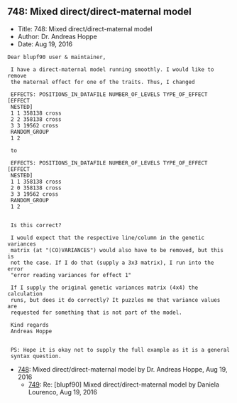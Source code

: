 ## 748: Mixed direct/direct-maternal model

- Title: 748: Mixed direct/direct-maternal model
- Author: Dr. Andreas Hoppe
- Date: Aug 19, 2016
```
Dear blupf90 user & maintainer,

 I have a direct-maternal model running smoothly. I would like to remove 
 the maternal effect for one of the traits. Thus, I changed

 EFFECTS: POSITIONS_IN_DATAFILE NUMBER_OF_LEVELS TYPE_OF_EFFECT [EFFECT 
 NESTED]
 1 1 358138 cross
 2 2 358138 cross
 3 3 19562 cross
 RANDOM_GROUP
 1 2

 to

 EFFECTS: POSITIONS_IN_DATAFILE NUMBER_OF_LEVELS TYPE_OF_EFFECT [EFFECT 
 NESTED]
 1 1 358138 cross
 2 0 358138 cross
 3 3 19562 cross
 RANDOM_GROUP
 1 2


 Is this correct?

 I would expect that the respective line/column in the genetic variances 
 matrix (at "(CO)VARIANCES") would also have to be removed, but this is 
 not the case. If I do that (supply a 3x3 matrix), I run into the error
 "error reading variances for effect 1"

 If I supply the original genetic variances matrix (4x4) the calculation 
 runs, but does it do correctly? It puzzles me that variance values are 
 requested for something that is not part of the model.

 Kind regards
 Andreas Hoppe


 PS: Hope it is okay not to supply the full example as it is a general 
 syntax question.
```

- [748](0748.md): Mixed direct/direct-maternal model by Dr. Andreas Hoppe, Aug 19, 2016
    - [749](0749.md): Re: [blupf90] Mixed direct/direct-maternal model by Daniela Lourenco, Aug 19, 2016
